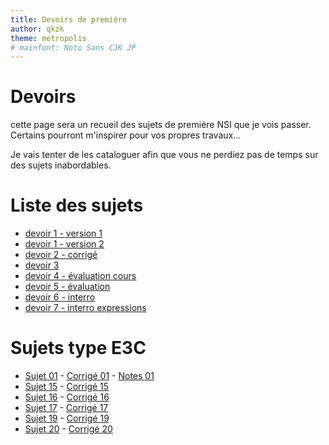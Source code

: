 ```yaml
---
title: Devoirs de première
author: qkzk
theme: metropolis
# mainfont: Noto Sans CJK JP
---
```



# Devoirs

cette page sera un recueil des sujets de première NSI que je vois passer.
Certains pourront m'inspirer pour vos propres travaux...

Je vais tenter de les cataloguer afin que vous ne perdiez pas de temps
sur des sujets inabordables.

# Liste des sujets

* [devoir 1 - version 1](/uploads/docsnsi/devoirs/C_NSI_1ere_progr_sans_listes2.docx)
* [devoir 1 - version 2](/uploads/docsnsi/devoirs/C_NSI_1ere_progr_sans_listes.docx)
* [devoir 2 - corrigé](/uploads/docsnsi/devoirs/DOC-corrige.pdf)
* [devoir 3](/uploads/docsnsi/devoirs/DS_01.odt)
* [devoir 4 - évaluation cours](/uploads/docsnsi/devoirs/evalcours1_num.pdf)
* [devoir 5 - évaluation](/uploads/docsnsi/devoirs/Evaluation.pdf)
* [devoir 6 - interro](/uploads/docsnsi/devoirs/interro_1.pdf)
* [devoir 7 - interro expressions](/uploads/docsnsi/devoirs/interro_expr_a_if.pdf)

# Sujets type E3C

* [Sujet 01](/uploads/docsnsi/devoirs/Q01-SUJET.pdf) - [Corrigé 01](/uploads/docsnsi/devoirs/Q01-CORRIGE.pdf) - [Notes 01](/uploads/docsnsi/devoirs/Q15-NOTES.pdf)
* [Sujet 15](/uploads/docsnsi/devoirs/Q15-SUJET.pdf) - [Corrigé 15](/uploads/docsnsi/devoirs/Q15-CORRIGE.pdf)
* [Sujet 16](/uploads/docsnsi/devoirs/Q16-SUJET.pdf) - [Corrigé 16](/uploads/docsnsi/devoirs/Q16-CORRIGE.pdf)
* [Sujet 17](/uploads/docsnsi/devoirs/Q17-SUJET.pdf) - [Corrigé 17](/uploads/docsnsi/devoirs/Q15-CORRIGE.pdf)
* [Sujet 19](/uploads/docsnsi/devoirs/Q19-SUJET.pdf) - [Corrigé 19](/uploads/docsnsi/devoirs/Q15-CORRIGE.pdf)
* [Sujet 20](/uploads/docsnsi/devoirs/Q20-SUJET.pdf) - [Corrigé 20](/uploads/docsnsi/devoirs/Q15-CORRIGE.pdf)
